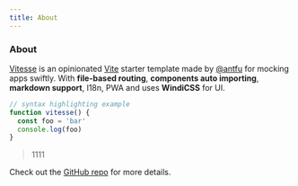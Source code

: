 ```yaml
---
title: About
---
```


<div class="text-center">
  <!-- You can use Vue components inside markdown -->
  <carbon-dicom-overlay class="text-4xl -mb-6 m-auto" />
  <h3>About</h3>
</div>

[Vitesse](https://github.com/antfu/vitesse) is an opinionated [Vite](https://github.com/vitejs/vite) starter template made by [@antfu](https://github.com/antfu) for mocking apps swiftly. With **file-based routing**, **components auto importing**, **markdown support**, I18n, PWA and uses **WindiCSS** for UI.

```js
// syntax highlighting example
function vitesse() {
  const foo = 'bar'
  console.log(foo)
}
```

> 1111

Check out the [GitHub repo](https://github.com/antfu/vitesse) for more details.
